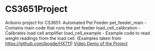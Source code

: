# CS3651Project
Arduino project for CS3651: Automated Pet Feeder 
pet_feeder_main - Contains main code that runs the pet feeder
load_cell_calibration - Calibrates load cell amplifier
load_cell_example - Example code to read weight readings from the load cell. 
(Examples taken from https://github.com/bogde/HX711)
[Video Demo of the Project](https://drive.google.com/file/d/1Q9AS5PXHw-zBW6rWZKTQYA3nroZTj0cq/view?usp=sharing)
